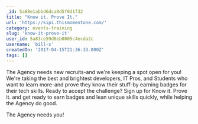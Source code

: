 ```yaml
---
_id: 5a88e1abbd6dca0d5f0d1f32
title: "Know it. Prove It."
url: 'https://kipi.thismomentone.com/'
category: events-training
slug: 'know-it-prove-it'
user_id: 5a83ce59d6eb0005c4ecda2c
username: 'bill-s'
createdOn: '2017-04-15T21:36:33.000Z'
tags: []
---
```


The Agency needs new recruits-and we're keeping a spot open for you! We're taking the best and brightest
developers, IT Pros, and Students who want to learn more-and prove they know their stuff-by earning badges
for their tech skills. Ready to accept the challenge? Sign up for Know it. Prove it. and get ready to earn badges and lean unique skills quickly, while helping the Agency do good.

The Agency needs you!

